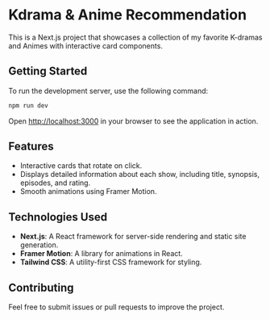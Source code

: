 # Kdrama & Anime Recommendation

This is a Next.js project that showcases a collection of my favorite K-dramas and Animes with interactive card components.

## Getting Started

To run the development server, use the following command:

```bash
npm run dev
```

Open [http://localhost:3000](http://localhost:3000) in your browser to see the application in action.

## Features

- Interactive cards that rotate on click.
- Displays detailed information about each show, including title, synopsis, episodes, and rating.
- Smooth animations using Framer Motion.

## Technologies Used

- **Next.js**: A React framework for server-side rendering and static site generation.
- **Framer Motion**: A library for animations in React.
- **Tailwind CSS**: A utility-first CSS framework for styling.

## Contributing

Feel free to submit issues or pull requests to improve the project.
